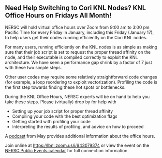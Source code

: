## Need Help Switching to Cori KNL Nodes? KNL Office Hours on Fridays All Month!

NERSC will hold virtual office hours over Zoom from 9:00 am to 3:00 pm Pacific 
Time for every Friday in January, including this Friday (January 17), to help 
users get their codes running efficiently on the Cori KNL nodes. 

For many users, running efficiently on the KNL nodes is as simple as making sure
that their job script is set to request the proper thread affinity on the node,
and their executable is compiled correctly to exploit the KNL architecture. We
have seen a performance gap shrink by a factor of 7 just with these two simple
steps.

Other user codes may require some relatively straightforward code changes (for
example, a loop reordering to exploit vectorization). Profiling the code is the
first step towards finding these hot spots or bottlenecks.

During the KNL Office Hours, NERSC experts will be on hand to help you take
these steps. Please (virtually) drop by for help with
- Setting up your job script for proper thread affinity
- Compiling your code with the best optimization flags
- Getting started with profiling your code
- Interpreting the results of profiling, and advice on how to proceed

A [podcast](https://anchor.fm/nersc-news/episodes/KNL-Office-Hours-Jack-Deslippe-Interview-e3uk9f/a-aee631) 
from May provides additional information about the office hours.

Join online at <https://lbnl.zoom.us/j/943079374> or view the event on the 
[NERSC Public Events calendar](https://calendar.google.com/calendar/embed?src=lbl.gov_ls0gdtgi7b93jredles0ibl0u4%40group.calendar.google.com&ctz=America%2FLos_Angeles) 
for full connection information.
